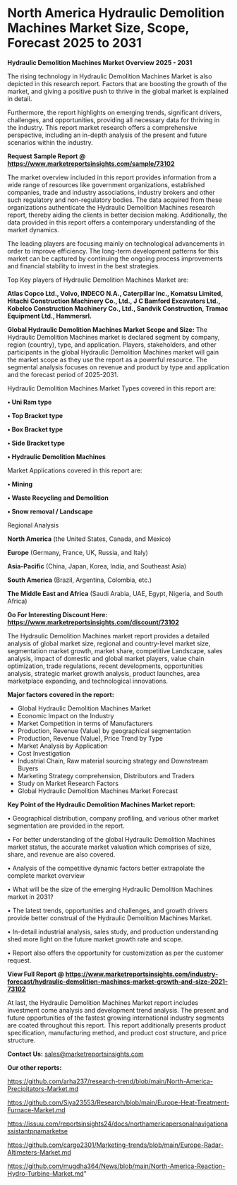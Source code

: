 # North America Hydraulic Demolition Machines Market Size, Scope, Forecast 2025 to 2031

<Strong> Hydraulic Demolition Machines Market Overview 2025 - 2031</strong>

The rising technology in Hydraulic Demolition Machines Market is also depicted in this research report. Factors that are boosting the growth of the market, and giving a positive push to thrive in the global market is explained in detail.

Furthermore, the report highlights on emerging trends, significant drivers, challenges, and opportunities, providing all necessary data for thriving in the industry. This report market research offers a comprehensive perspective, including an in-depth analysis of the present and future scenarios within the industry.

<strong>Request Sample Report @ <a href=https://www.marketreportsinsights.com/sample/73102>https://www.marketreportsinsights.com/sample/73102</a></strong>

The market overview included in this report provides information from a wide range of resources like government organizations, established companies, trade and industry associations, industry brokers and other such regulatory and non-regulatory bodies. The data acquired from these organizations authenticate the Hydraulic Demolition Machines research report, thereby aiding the clients in better decision making. Additionally, the data provided in this report offers a contemporary understanding of the market dynamics.

The leading players are focusing mainly on technological advancements in order to improve efficiency. The long-term development patterns for this market can be captured by continuing the ongoing process improvements and financial stability to invest in the best strategies.

Top Key players of Hydraulic Demolition Machines Market are:

<strong>Atlas Copco Ltd., Volvo, INDECO N.A., Caterpillar Inc., Komatsu Limited, Hitachi Construction Machinery Co., Ltd., J C Bamford Excavators Ltd., Kobelco Construction Machinery Co., Ltd., Sandvik Construction, Tramac Equipment Ltd., Hammersrl.</strong>

<strong><b>Global Hydraulic Demolition Machines Market Scope and Size:</b></strong>
The Hydraulic Demolition Machines market is declared segment by company, region (country), type, and application. Players, stakeholders, and other participants in the global Hydraulic Demolition Machines market will gain the market scope as they use the report as a powerful resource. The segmental analysis focuses on revenue and product by type and application and the forecast period of 2025-2031.

Hydraulic Demolition Machines Market Types covered in this report are:

<strong>• Uni Ram type

• Top Bracket type

• Box Bracket type

• Side Bracket type

• Hydraulic Demolition Machines</strong>

Market Applications covered in this report are:

<strong>• Mining

• Waste Recycling and Demolition

• Snow removal / Landscape</strong> 

Regional Analysis

<strong>North America</strong> (the United States, Canada, and Mexico)

<strong>Europe</strong> (Germany, France, UK, Russia, and Italy)

<strong>Asia-Pacific</strong> (China, Japan, Korea, India, and Southeast Asia)

<strong>South America</strong> (Brazil, Argentina, Colombia, etc.)

<strong>The Middle East and Africa</strong> (Saudi Arabia, UAE, Egypt, Nigeria, and South Africa)

<strong>Go For Interesting Discount Here: <a href=https://www.marketreportsinsights.com/discount/73102>https://www.marketreportsinsights.com/discount/73102</a></strong>

The Hydraulic Demolition Machines market report provides a detailed analysis of global market size, regional and country-level market size, segmentation market growth, market share, competitive Landscape, sales analysis, impact of domestic and global market players, value chain optimization, trade regulations, recent developments, opportunities analysis, strategic market growth analysis, product launches, area marketplace expanding, and technological innovations.

<strong><b>Major factors covered in the report:</b></strong>
<ul>
  <li>Global Hydraulic Demolition Machines Market </li>
  <li>Economic Impact on the Industry</li>
  <li>Market Competition in terms of Manufacturers</li>
  <li>Production, Revenue (Value) by geographical segmentation</li>
  <li>Production, Revenue (Value), Price Trend by Type</li>
  <li>Market Analysis by Application</li>
  <li>Cost Investigation</li>
  <li>Industrial Chain, Raw material sourcing strategy and Downstream Buyers</li>
  <li>Marketing Strategy comprehension, Distributors and Traders</li>
  <li>Study on Market Research Factors</li>
  <li>Global Hydraulic Demolition Machines Market Forecast</li>
</ul>

<strong><b>Key Point of the Hydraulic Demolition Machines Market report:</b></strong>

• Geographical distribution, company profiling, and various other market segmentation are provided in the report.

• For better understanding of the global Hydraulic Demolition Machines market status, the accurate market valuation which comprises of size, share, and revenue are also covered.

• Analysis of the competitive dynamic factors better extrapolate the complete market overview

• What will be the size of the emerging Hydraulic Demolition Machines market in 2031?

• The latest trends, opportunities and challenges, and growth drivers provide better construal of the Hydraulic Demolition Machines Market.

• In-detail industrial analysis, sales study, and production understanding shed more light on the future market growth rate and scope.

• Report also offers the opportunity for customization as per the customer request.

<strong><b>View Full Report @ <a href=https://www.marketreportsinsights.com/industry-forecast/hydraulic-demolition-machines-market-growth-and-size-2021-73102>https://www.marketreportsinsights.com/industry-forecast/hydraulic-demolition-machines-market-growth-and-size-2021-73102</a></b></strong>


At last, the Hydraulic Demolition Machines Market report includes investment come analysis and development trend analysis. The present and future opportunities of the fastest growing international industry segments are coated throughout this report. This report additionally presents product specification, manufacturing method, and product cost structure, and price structure.

<strong>Contact Us:</strong>
sales@marketreportsinsights.com

<strong>Our other reports:</strong>

<a href=https://github.com/arha237/research-trend/blob/main/North-America-Precipitators-Market.md>https://github.com/arha237/research-trend/blob/main/North-America-Precipitators-Market.md</a>

<a href=https://github.com/Siya23553/Research/blob/main/Europe-Heat-Treatment-Furnace-Market.md>https://github.com/Siya23553/Research/blob/main/Europe-Heat-Treatment-Furnace-Market.md</a>

<a href=https://issuu.com/reportsinsights24/docs/northamericapersonalnavigationassistantpnamarketse>https://issuu.com/reportsinsights24/docs/northamericapersonalnavigationassistantpnamarketse</a>

<a href=https://github.com/cargo2301/Marketing-trends/blob/main/Europe-Radar-Altimeters-Market.md>https://github.com/cargo2301/Marketing-trends/blob/main/Europe-Radar-Altimeters-Market.md</a>

<a href=https://github.com/mugdha364/News/blob/main/North-America-Reaction-Hydro-Turbine-Market.md>https://github.com/mugdha364/News/blob/main/North-America-Reaction-Hydro-Turbine-Market.md</a>"
